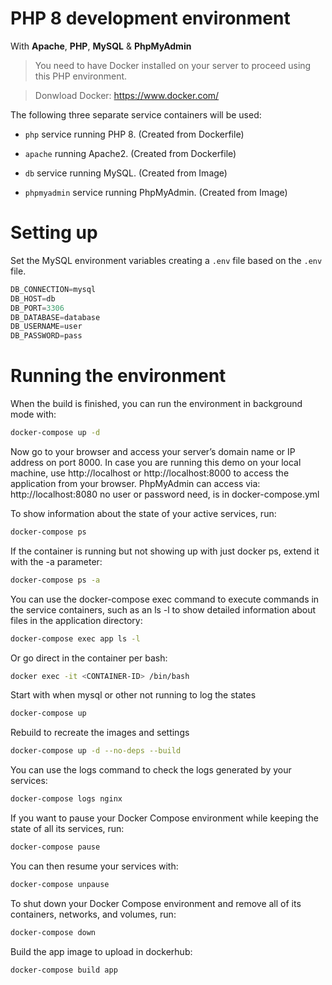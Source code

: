 # PHP 8 development environment 

With **Apache**, **PHP**, **MySQL** & **PhpMyAdmin**

> You need to have Docker installed on your server to proceed using this PHP environment.

> Donwload Docker: https://www.docker.com/

The following three separate service containers will be used:

- `php` service running PHP 8. (Created from Dockerfile)

- `apache` running Apache2. (Created from Dockerfile)

- `db` service running MySQL. (Created from Image)

- `phpmyadmin` service running PhpMyAdmin. (Created from Image)

# Setting up

Set the MySQL environment variables creating a `.env` file based on the `.env` file.

```js
DB_CONNECTION=mysql
DB_HOST=db
DB_PORT=3306
DB_DATABASE=database
DB_USERNAME=user
DB_PASSWORD=pass
```

# Running the environment

When the build is finished, you can run the environment in background mode with:
```bash
docker-compose up -d
```

Now go to your browser and access your server’s domain name or IP address on port 8000. 
In case you are running this demo on your local machine, use http://localhost or http://localhost:8000 to access the application from your browser. PhpMyAdmin can access via: http://localhost:8080 no user or password need, is in docker-compose.yml

To show information about the state of your active services, run:
```bash
docker-compose ps
```

If the container is running but not showing up with just docker ps, extend it with the -a parameter:
```bash
docker-compose ps -a
```

You can use the docker-compose exec command to execute commands in the service containers, such as an ls -l to show detailed information about files in the application directory:
```bash
docker-compose exec app ls -l
```

Or go direct in the container per bash:
```bash
docker exec -it <CONTAINER-ID> /bin/bash
```

Start with when mysql or other not running to log the states
```bash
docker-compose up
```

Rebuild to recreate the images and settings
```bash
docker-compose up -d --no-deps --build
```

You can use the logs command to check the logs generated by your services:
```bash
docker-compose logs nginx
```

If you want to pause your Docker Compose environment while keeping the state of all its services, run:
```bash
docker-compose pause
```

You can then resume your services with:
```bash
docker-compose unpause
```

To shut down your Docker Compose environment and remove all of its containers, networks, and volumes, run:
```bash
docker-compose down
```

Build the app image to upload in dockerhub:
```bash
docker-compose build app
```